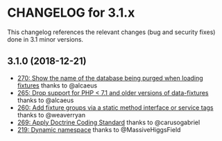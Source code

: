 CHANGELOG for 3.1.x
===================

This changelog references the relevant changes (bug and security fixes) done in
3.1 minor versions.

3.1.0 (2018-12-21)
------------------

 - [270: Show the name of the database being purged when loading fixtures](https://github.com/doctrine/DoctrineFixturesBundle/pull/270) thanks to @alcaeus
 - [265: Drop support for PHP &lt; 7.1 and older versions of data-fixtures](https://github.com/doctrine/DoctrineFixturesBundle/pull/265) thanks to @alcaeus
 - [260: Add fixture groups via a static method interface or service tags](https://github.com/doctrine/DoctrineFixturesBundle/pull/260) thanks to @weaverryan
 - [269: Apply Doctrine Coding Standard](https://github.com/doctrine/DoctrineFixturesBundle/pull/269) thanks to @carusogabriel
 - [219: Dynamic namespace](https://github.com/doctrine/DoctrineFixturesBundle/issues/219) thanks to @MassiveHiggsField
